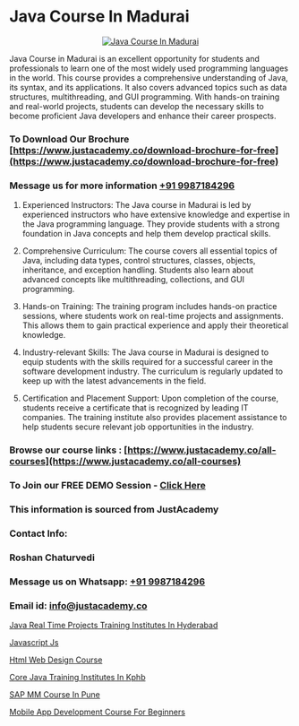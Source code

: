 # Java Course In Madurai

<p align="center">
  <a href="https://justacademy.co/course-detail/core-java-training">
    <img src="https://justacademy.co/storage2/course_image/1677245426_course_image.webp" alt="Java Course In Madurai">
  </a>
</p>


Java Course in Madurai is an excellent opportunity for students and professionals to learn one of the most widely used programming languages in the world. This course provides a comprehensive understanding of Java, its syntax, and its applications. It also covers advanced topics such as data structures, multithreading, and GUI programming. With hands-on training and real-world projects, students can develop the necessary skills to become proficient Java developers and enhance their career prospects.
### To Download Our Brochure [https://www.justacademy.co/download-brochure-for-free](https://www.justacademy.co/download-brochure-for-free)
### Message us for more information [+91 9987184296](https://api.whatsapp.com/send?phone=919987184296)
1) Experienced Instructors: The Java course in Madurai is led by experienced instructors who have extensive knowledge and expertise in the Java programming language. They provide students with a strong foundation in Java concepts and help them develop practical skills.

2) Comprehensive Curriculum: The course covers all essential topics of Java, including data types, control structures, classes, objects, inheritance, and exception handling. Students also learn about advanced concepts like multithreading, collections, and GUI programming.

3) Hands-on Training: The training program includes hands-on practice sessions, where students work on real-time projects and assignments. This allows them to gain practical experience and apply their theoretical knowledge.

4) Industry-relevant Skills: The Java course in Madurai is designed to equip students with the skills required for a successful career in the software development industry. The curriculum is regularly updated to keep up with the latest advancements in the field.

5) Certification and Placement Support: Upon completion of the course, students receive a certificate that is recognized by leading IT companies. The training institute also provides placement assistance to help students secure relevant job opportunities in the industry.

### Browse our course links : [https://www.justacademy.co/all-courses](https://www.justacademy.co/all-courses) 
### To Join our FREE DEMO Session - [Click Here](https://www.justacademy.co/register-for-course-demo)


### This information is sourced from JustAcademy
### Contact Info:
### Roshan Chaturvedi
### Message us on Whatsapp: [+91 9987184296](https://api.whatsapp.com/send?phone=919987184296)
### Email id: [info@justacademy.co](mailto:info@justacademy.co)
                
[Java Real Time Projects Training Institutes In Hyderabad](https://www.linkedin.com/pulse/java-real-time-projects-training-institutes-hyderabad-akzbe?trackingId=%2BbDf8pg79lV7VoImaWWg9A%3D%3D&lipi=urn%3Ali%3Apage%3Ad_flagship3_company_admin%3ByHVlcoLQTcuBfUU9SYITnA%3D%3D)

[Javascript Js](https://www.linkedin.com/pulse/javascript-js-software-training-sunnyvale-rzjvc?trackingId=gtlYHGYMmRP2yBkikBlNTQ%3D%3D&lipi=urn%3Ali%3Apage%3Ad_flagship3_company_admin%3Bps8c9B%2FKRMCWHgOgNCOx7w%3D%3D)

[Html Web Design Course](https://medium.com/@kumarishimmi99/html-web-design-course-3df3592784a0)

[Core Java Training Institutes In Kphb](https://medium.com/@negishivu99/core-java-training-institutes-in-kphb-581abbeb087e)

[SAP MM Course In Pune](https://justacademyin.github.io/Articles/SAP-MM-Course-In-Pune)

[Mobile App Development Course For Beginners](https://justacademyin.github.io/Articles/Mobile-App-Development-Course-For-Beginners)

